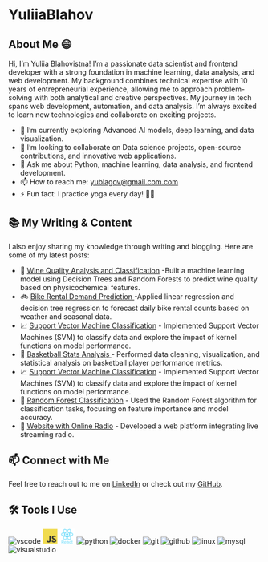 # YuliiaBlahov
## About Me 😄

Hi, I’m Yuliia Blahovistna! I’m a passionate data scientist and frontend developer with a strong foundation in machine learning, data analysis, and web development. My background combines technical expertise with 10 years of entrepreneurial experience, allowing me to approach problem-solving with both analytical and creative perspectives. My journey in tech spans web development, automation, and data analysis. I’m always excited to learn new technologies and collaborate on exciting projects.



- 🌱 I’m currently exploring Advanced AI models, deep learning, and data visualization.
- 🤝 I’m looking to collaborate on Data science projects, open-source contributions, and innovative web applications.
- 💬 Ask me about Python, machine learning, data analysis, and frontend development.
- 📫 How to reach me: [yublagov@gmail.com.com](yublagov@gmail.com)
- ⚡ Fun fact:  I practice yoga every day! 🧘‍♀️

## 📚 My Writing & Content

I also enjoy sharing my knowledge through writing and blogging. Here are some of my latest posts:

- 📝 [Wine Quality Analysis and Classification](https://github.com/YuliiaB82/Data-Science/blob/master/HW07/wine.ipynb) -Built a machine learning model using Decision Trees and Random Forests to predict wine quality based on physicochemical features.
- 🚲 [ Bike Rental Demand Prediction ](https://github.com/YuliiaB82/Data-Science/blob/master/HW09/regression_bikes.ipynb) -Applied linear regression and decision tree regression to forecast daily bike rental counts based on weather and seasonal data.
- 📈 [Support Vector Machine Classification](https://github.com/YuliiaB82/Data-Science/blob/master/HW10/support_vector_method.ipynb) - Implemented Support Vector Machines (SVM) to classify data and explore the impact of kernel functions on model performance.
- 🏀 [Basketball Stats Analysis ](https://github.com/YuliiaB82/Data-Science/blob/master/hw04/Basketball.ipynb) - Performed data cleaning, visualization, and statistical analysis on basketball player performance metrics.
- 📈 [Support Vector Machine Classification](https://github.com/YuliiaB82/Data-Science/blob/master/HW10/support_vector_method.ipynb) - Implemented Support Vector Machines (SVM) to classify data and explore the impact of kernel functions on model performance.
- 🌲 [ Random Forest Classification](https://github.com/YuliiaB82/Data-Science/blob/master/HW11/RandomForest.ipynb) - Used the Random Forest algorithm for classification tasks, focusing on feature importance and model accuracy.
- 🎵 [Website with Online Radio](https://medium.com/@silentBob/building-scalable-web-applications) - Developed a web platform integrating live streaming radio.


## 📫 Connect with Me

Feel free to reach out to me on [LinkedIn](https://www.linkedin.com/in/yuliia-blahovistna/) or check out my [GitHub]([https://github.com/YuliiaB82]).

## 🛠️ Tools I Use

<p align="left">
  <img src="https://cdn.jsdelivr.net/gh/devicons/devicon/icons/vscode/vscode-original.svg" alt="vscode" width="30" height="30"/>
  <img src="https://raw.githubusercontent.com/devicons/devicon/master/icons/javascript/javascript-original.svg" alt="javascript" width="30" height="30"/>
  <img src="https://raw.githubusercontent.com/devicons/devicon/master/icons/react/react-original-wordmark.svg" alt="react" width="30" height="30"/>
  <img src="https://cdn.jsdelivr.net/gh/devicons/devicon/icons/python/python-original.svg" alt="python" width="30" height="30"/>
  <img src="https://cdn.jsdelivr.net/gh/devicons/devicon/icons/docker/docker-original.svg" alt="docker" width="30" height="30"/>
  <img src="https://cdn.jsdelivr.net/gh/devicons/devicon/icons/git/git-original.svg" alt="git" width="30" height="30"/>
  <img src="https://cdn.jsdelivr.net/gh/devicons/devicon/icons/github/github-original.svg" alt="github" width="30" height="30"/>
  <img src="https://cdn.jsdelivr.net/gh/devicons/devicon/icons/linux/linux-original.svg" alt="linux" width="30" height="30"/>
  <img src="https://cdn.jsdelivr.net/gh/devicons/devicon/icons/mysql/mysql-original-wordmark.svg" alt="mysql" width="30" height="30"/>
  <img src="https://cdn.jsdelivr.net/gh/devicons/devicon/icons/visualstudio/visualstudio-plain.svg" alt="visualstudio" width="30" height="30"/>
</p>




